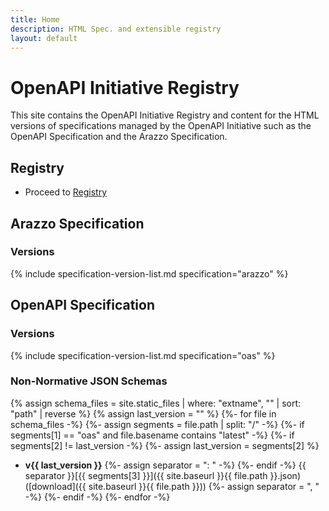 ```yaml
---
title: Home
description: HTML Spec. and extensible registry
layout: default
---
```


# OpenAPI Initiative Registry

This site contains the OpenAPI Initiative Registry and content for the HTML versions of specifications managed by the OpenAPI Initiative such as the OpenAPI Specification and the Arazzo Specification.

## Registry

* Proceed to [Registry](./registry/index.html)

## Arazzo Specification

### Versions

{% include specification-version-list.md specification="arazzo" %}

## OpenAPI Specification

### Versions

{% include specification-version-list.md specification="oas" %}

### Non-Normative JSON Schemas

{% assign schema_files = site.static_files | where: "extname", "" | sort: "path" | reverse %}
{% assign last_version = "" %}
{%- for file in schema_files -%}
{%- assign segments = file.path | split: "/" -%}
{%- if segments[1] == "oas" and file.basename contains "latest" -%}
{%- if segments[2] != last_version -%}
{%- assign last_version = segments[2] %}
* **v{{ last_version }}**
{%- assign separator = ": " -%}
{%- endif -%}
{{ separator }}[{{ segments[3] }}]({{ site.baseurl }}{{ file.path }}.json) ([download]({{ site.baseurl }}{{ file.path }}))
{%- assign separator = ", " -%}
{%- endif -%}
{%- endfor -%}
